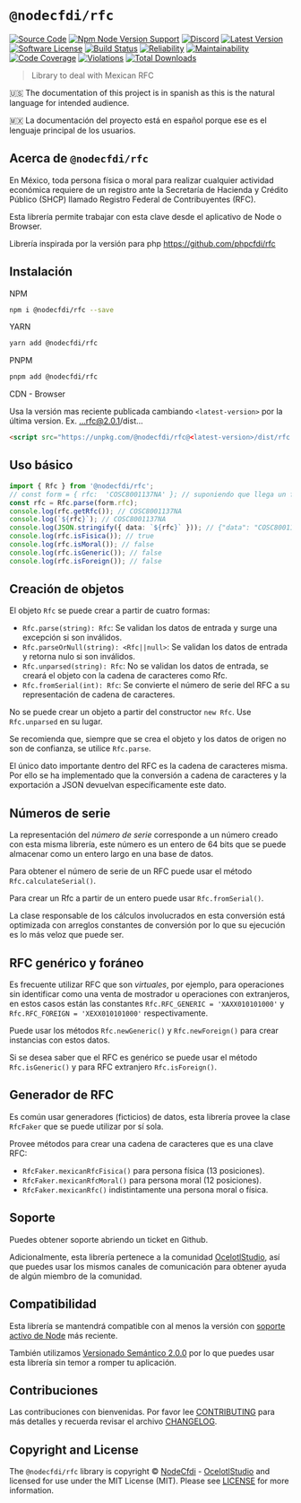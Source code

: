 # `@nodecfdi/rfc`

[![Source Code][badge-source]][source]
[![Npm Node Version Support][badge-node-version]][node-version]
[![Discord][badge-discord]][discord]
[![Latest Version][badge-release]][release]
[![Software License][badge-license]][license]
[![Build Status][badge-build]][build]
[![Reliability][badge-reliability]][reliability]
[![Maintainability][badge-maintainability]][maintainability]
[![Code Coverage][badge-coverage]][coverage]
[![Violations][badge-violations]][violations]
[![Total Downloads][badge-downloads]][downloads]

> Library to deal with Mexican RFC

:us: The documentation of this project is in spanish as this is the natural language for intended audience.

:mexico: La documentación del proyecto está en español porque ese es el lenguaje principal de los usuarios.

## Acerca de `@nodecfdi/rfc`

En México, toda persona física o moral para realizar cualquier actividad económica requiere de un registro
ante la Secretaría de Hacienda y Crédito Público (SHCP) llamado Registro Federal de Contribuyentes (RFC).

Esta librería permite trabajar con esta clave desde el aplicativo de Node o Browser.

Librería inspirada por la versión para php <https://github.com/phpcfdi/rfc>

## Instalación

NPM

```bash
npm i @nodecfdi/rfc --save
```

YARN

```bash
yarn add @nodecfdi/rfc
```

PNPM

```bash
pnpm add @nodecfdi/rfc
```

CDN - Browser

Usa la versión mas reciente publicada cambiando `<latest-version>` por la última version. Ex. ...rfc@2.0.1/dist...

```html
<script src="https://unpkg.com/@nodecfdi/rfc@<latest-version>/dist/rfc.umd.cjs"></script>
```

## Uso básico

```ts
import { Rfc } from '@nodecfdi/rfc';
// const form = { rfc:  'COSC8001137NA' }; // suponiendo que llega un formulario con rfc
const rfc = Rfc.parse(form.rfc);
console.log(rfc.getRfc()); // COSC8001137NA
console.log(`${rfc}`); // COSC8001137NA
console.log(JSON.stringify({ data: `${rfc}` })); // {"data": "COSC8001137NA"}
console.log(rfc.isFisica()); // true
console.log(rfc.isMoral()); // false
console.log(rfc.isGeneric()); // false
console.log(rfc.isForeign()); // false
```

## Creación de objetos

El objeto `Rfc` se puede crear a partir de cuatro formas:

- `Rfc.parse(string): Rfc`: Se validan los datos de entrada y surge una excepción si son inválidos.
- `Rfc.parseOrNull(string): <Rfc||null>`: Se validan los datos de entrada y retorna nulo si son inválidos.
- `Rfc.unparsed(string): Rfc`: No se validan los datos de entrada, se creará el objeto con la cadena de caracteres como Rfc.
- `Rfc.fromSerial(int): Rfc`: Se convierte el número de serie del RFC a su representación de cadena de caracteres.

No se puede crear un objeto a partir del constructor `new Rfc`. Use `Rfc.unparsed` en su lugar.

Se recomienda que, siempre que se crea el objeto y los datos de origen no son de confianza, se utilice `Rfc.parse`.

El único dato importante dentro del RFC es la cadena de caracteres misma. Por ello se ha implementado que la conversión
a cadena de caracteres y la exportación a JSON devuelvan específicamente este dato.

## Números de serie

La representación del _número de serie_ corresponde a un número creado con esta misma librería,
este número es un entero de 64 bits que se puede almacenar como un entero largo en una base de datos.

Para obtener el número de serie de un RFC puede usar el método `Rfc.calculateSerial()`.

Para crear un Rfc a partir de un entero puede usar `Rfc.fromSerial()`.

La clase responsable de los cálculos involucrados en esta conversión está optimizada con arreglos constantes
de conversión por lo que su ejecución es lo más veloz que puede ser.

## RFC genérico y foráneo

Es frecuente utilizar RFC que son _virtuales_, por ejemplo, para operaciones sin identificar como una
venta de mostrador u operaciones con extranjeros, en estos casos están las constantes
`Rfc.RFC_GENERIC = 'XAXX010101000'` y `Rfc.RFC_FOREIGN = 'XEXX010101000'` respectivamente.

Puede usar los métodos `Rfc.newGeneric()` y `Rfc.newForeign()` para crear instancias con estos datos.

Si se desea saber que el RFC es genérico se puede usar el método `Rfc.isGeneric()` y para RFC extranjero `Rfc.isForeign()`.

## Generador de RFC

Es común usar generadores (ficticios) de datos, esta librería provee la clase `RfcFaker` que se puede utilizar por sí sola.

Provee métodos para crear una cadena de caracteres que es una clave RFC:

- `RfcFaker.mexicanRfcFisica()` para persona física (13 posiciones).
- `RfcFaker.mexicanRfcMoral()` para persona moral (12 posiciones).
- `RfcFaker.mexicanRfc()` indistintamente una persona moral o física.

## Soporte

Puedes obtener soporte abriendo un ticket en Github.

Adicionalmente, esta librería pertenece a la comunidad [OcelotlStudio](https://ocelotlstudio.com), así que puedes usar los mismos canales de comunicación para obtener ayuda de algún miembro de la comunidad.

## Compatibilidad

Esta librería se mantendrá compatible con al menos la versión con
[soporte activo de Node](https://nodejs.org/es/about/releases/) más reciente.

También utilizamos [Versionado Semántico 2.0.0](https://semver.org/lang/es/) por lo que puedes usar esta librería sin temor a romper tu aplicación.

## Contribuciones

Las contribuciones con bienvenidas. Por favor lee [CONTRIBUTING][] para más detalles y recuerda revisar el archivo [CHANGELOG][].

## Copyright and License

The `@nodecfdi/rfc` library is copyright © [NodeCfdi](https://github.com/nodecfdi) - [OcelotlStudio](https://ocelotlstudio.com) and licensed for use under the MIT License (MIT). Please see [LICENSE][] for more information.

[contributing]: https://github.com/nodecfdi/rfc/blob/main/CONTRIBUTING.md
[changelog]: https://github.com/nodecfdi/rfc/blob/main/CHANGELOG.md

[source]: https://github.com/nodecfdi/rfc
[node-version]: https://www.npmjs.com/package/@nodecfdi/rfc
[discord]: https://discord.gg/AsqX8fkW2k
[release]: https://www.npmjs.com/package/@nodecfdi/rfc
[license]: https://github.com/nodecfdi/rfc/blob/main/LICENSE
[build]: https://github.com/nodecfdi/rfc/actions/workflows/build.yml?query=branch:main
[reliability]:https://sonarcloud.io/component_measures?id=nodecfdi_rfc&metric=Reliability
[maintainability]: https://sonarcloud.io/component_measures?id=nodecfdi_rfc&metric=Maintainability
[coverage]: https://sonarcloud.io/component_measures?id=nodecfdi_rfc&metric=Coverage
[violations]: https://sonarcloud.io/project/issues?id=nodecfdi_rfc&resolved=false
[downloads]: https://www.npmjs.com/package/@nodecfdi/rfc

[badge-source]: https://img.shields.io/badge/source-nodecfdi/rfc-blue.svg?logo=github
[badge-node-version]: https://img.shields.io/node/v/@nodecfdi/rfc.svg?logo=nodedotjs
[badge-discord]: https://img.shields.io/discord/459860554090283019?logo=discord
[badge-release]: https://img.shields.io/npm/v/@nodecfdi/rfc.svg?logo=npm
[badge-license]: https://img.shields.io/github/license/nodecfdi/rfc.svg?logo=open-source-initiative
[badge-build]: https://img.shields.io/github/actions/workflow/status/nodecfdi/rfc/build.yml?branch=main
[badge-reliability]: https://sonarcloud.io/api/project_badges/measure?project=nodecfdi_rfc&metric=reliability_rating
[badge-maintainability]: https://sonarcloud.io/api/project_badges/measure?project=nodecfdi_rfc&metric=sqale_rating
[badge-coverage]: https://img.shields.io/sonar/coverage/nodecfdi_rfc/main?logo=sonarcloud&server=https%3A%2F%2Fsonarcloud.io
[badge-violations]: https://img.shields.io/sonar/violations/nodecfdi_rfc/main?format=long&logo=sonarcloud&server=https%3A%2F%2Fsonarcloud.io
[badge-downloads]: https://img.shields.io/npm/dm/@nodecfdi/rfc.svg?logo=npm
